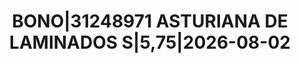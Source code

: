 ---
layout: asset
title: BONO|31248971 ASTURIANA DE LAMINADOS S|5,75|2026-08-02
isin: ES0205227004
---